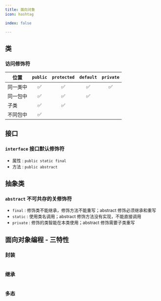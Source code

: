 ```yaml
---
title: 面向对象
icon: hashtag

index: false

---
```


## 类

### 访问修饰符

  | 位置 | `public` | `protected` | `default` | `private`   
  | --- | :---: | :---: | :---: | :---:
  | 同一类中 | ✅ | ✅ | ✅ | ✅       
  | 同一包中 | ✅ | ✅ | ✅
  | 子类     | ✅ | ✅        
  | 不同包中 | ✅   

## 接口

### `interface` 接口默认修饰符

  - 属性 : `public static final`
  - 方法 : `public abstract`

## 抽象类

### `abstract` 不可共存的关修饰符

  - `final` : 修饰类不能继承，修饰方法不能重写；abstract 修饰必须继承和重写
  - `static` : 使用类名调用；abstract 修饰方法没有实现，不能直接调用
  - `private` : 修饰的类智能在本类使用；abstract 修饰需要子类重写

## 面向对象编程 - 三特性

### 封装

```java

```

### 继承

```java

```

### 多态

```java

```
